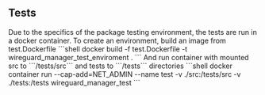 
<h2>Tests</h2>
Due to the specifics of the package testing environment, the tests are run in a docker container. To create an environment, build an image from test.Dockerfile
```shell
docker build -f test.Dockerfile -t wireguard_manager_test_enviroment .
```
And run container with mounted src to ```/tests/src``` and tests to ```/tests``` directories
```shell
docker container run --cap-add=NET_ADMIN --name test -v ./src:/tests/src  -v ./tests:/tests wireguard_manager_test
```